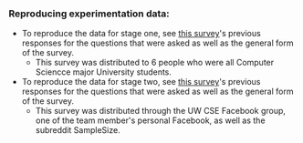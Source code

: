 ### Reproducing experimentation data: 
- To reproduce the data for stage one, see [this survey](http://bit.ly/DeMarkPrelimSurvey})'s previous responses
  for the questions that were asked as well as the general form of the survey.
  - This survey was distributed to 6 people who were all Computer Sciencce major University students. 
- To reproduce the data for stage two, see [this survey](http://bit.ly/DeMarkStage2)'s previous responses for 
  the questions that were asked as well as the general form of the survey. 
  - This survey was distributed through the UW CSE Facebook group, one of the team member's personal Facebook, as well as 
  the subreddit SampleSize.
